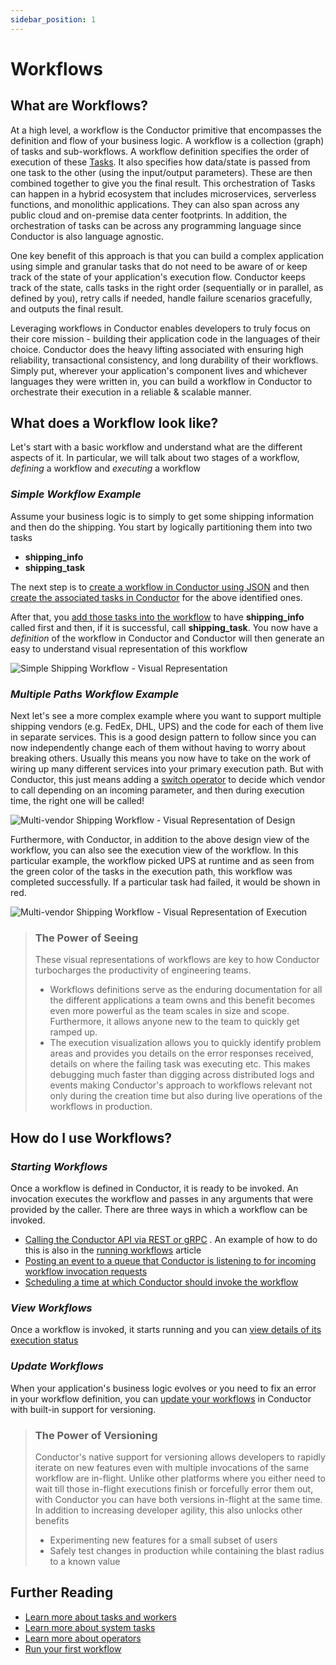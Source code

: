 ```yaml
---
sidebar_position: 1
---
```


# Workflows

## What are Workflows?

At a high level, a workflow is the Conductor primitive that encompasses the definition and flow of your business logic.
A workflow is a collection (graph) of tasks and sub-workflows. A workflow definition specifies the order of execution of
these [Tasks](tasks-and-workers.md). It also specifies how data/state is passed from one task to the other (using the
input/output parameters). These are then combined together to give you the final result. This orchestration of Tasks can
happen in a hybrid ecosystem that includes microservices, serverless functions, and monolithic applications. They can
also span across any public cloud and on-premise data center footprints. In addition, the orchestration of tasks can be
across any programming language since Conductor is also language agnostic.

One key benefit of this approach is that you can build a complex application using simple and granular tasks that do not
need to be aware of or keep track of the state of your application's execution flow. Conductor keeps track of the state,
calls tasks in the right order (sequentially or in parallel, as defined by you), retry calls if needed, handle failure
scenarios gracefully, and outputs the final result.

Leveraging workflows in Conductor enables developers to truly focus on their core mission - building their application
code in the languages of their choice. Conductor does the heavy lifting associated with ensuring high
reliability, transactional consistency, and long durability of their workflows. Simply put, wherever your application's
component lives and whichever languages they were written in, you can build a workflow in Conductor to orchestrate their
execution in a reliable & scalable manner.

## What does a Workflow look like?

Let's start with a basic workflow and understand what are the different aspects of it. In particular, we will talk about
two stages of a workflow, *defining* a workflow and *executing* a workflow

### *Simple Workflow Example*

Assume your business logic is to simply to get some shipping information and then do the shipping. You start by
logically partitioning them into two tasks

* **shipping_info**
* **shipping_task**

The next step is to [create a workflow in Conductor using JSON](../../running-workflows/create-workflow.md) and
then [create the associated tasks in Conductor](../../running-workflows/create-task.md) for the above identified ones.

After that, you [add those tasks into the workflow](../../running-workflows/adding-tasks.md) to have **shipping_info**
called first and then, if it is successful, call **shipping_task**. You now have a *definition* of the workflow in
Conductor and Conductor will then generate an easy to understand visual representation of this workflow

![Simple Shipping Workflow - Visual Representation](../../../static/img/tutorial/ShippingWorkflow.png)

### *Multiple Paths Workflow Example*

Next let's see a more complex example where you want to support multiple shipping vendors (e.g. FedEx, DHL, UPS) and the
code for each of them live in separate services. This is a good design pattern to follow since you can now independently
change each of them without having to worry about breaking others. Usually this means you now have to take on the work
of wiring up many different services into your primary execution path. But with Conductor, this just means adding
a [switch operator](../../reference-docs/switch-task.md) to decide which vendor to call depending on an incoming
parameter, and then during execution time, the right one will be called!

![Multi-vendor Shipping Workflow - Visual Representation of Design](../../../static/img/tutorial/Switch_Workflow.png)

Furthermore, with Conductor, in addition to the above design view of the workflow, you can also see the execution view
of the workflow. In this particular example, the workflow picked UPS at runtime and as seen from the green color of the
tasks in the execution path, this workflow was completed successfully. If a particular task had failed, it would be
shown in red.

![Multi-vendor Shipping Workflow - Visual Representation of Execution](../../../static/img/tutorial/Switch_UPS.png)


> ### The Power of Seeing
> These  visual representations of workflows are key to how Conductor turbocharges the productivity of engineering teams.
> * Workflows definitions serve as the enduring documentation for all the different applications a team owns and this benefit becomes even more powerful as the team scales in size and scope. Furthermore, it allows anyone new to the team to quickly get ramped up.
> * The execution visualization allows you to quickly identify problem areas and provides you details on the error responses received, details on where the failing task was executing etc. This makes debugging much faster than digging across distributed logs and events making Conductor's approach to workflows relevant not only during the creation time but also during live operations of the workflows in production.

## How do I use Workflows?

### *Starting Workflows*

Once a workflow is defined in Conductor, it is ready to be invoked. An invocation executes the workflow and passes in
any arguments that were provided by the caller. There are three ways in which a workflow can be invoked.

* [Calling the Conductor API via REST or gRPC](../../running-workflows/execute-workflow.md#Start-a-workflow-by-calling-an-API)
  . An example of how to do this is also in
  the [running workflows](../run/running-first-workflow.md#Running-our-First-Workflow) article
* [Posting an event to a queue that Conductor is listening to for incoming workflow invocation requests](../../running-workflows/execute-workflow.md#Start-a-workflow-by-posting-an-event)
* [Scheduling a time at which Conductor should invoke the workflow](../../running-workflows/execute-workflow.md#Schedule-a-workflow-for-later)

### *View Workflows*

Once a workflow is invoked, it starts running and you
can [view details of its execution status](../../how-tos/view-workflow-executions.md)

### *Update Workflows*

When your application's business logic evolves or you need to fix an error in your workflow definition, you
can [update your workflows](../../how-tos/updating-workflows.md) in Conductor with built-in support for versioning.

> ### The Power of Versioning
> Conductor's native support for versioning allows developers to rapidly iterate on new features even with multiple invocations of the same workflow are in-flight. Unlike other platforms where you either need to wait till those in-flight executions finish or forcefully error them out, with Conductor you can have both versions in-flight at the same time. In addition to increasing developer agility, this also unlocks other benefits
> * Experimenting new features for a small subset of users
> * Safely test changes in production while containing the blast radius to a known value

## Further Reading

* [Learn more about tasks and workers](tasks-and-workers.md)
* [Learn more about system tasks](system-tasks.md)
* [Learn more about operators](operators.md)
* [Run your first workflow](../run/running-first-workflow.md)


